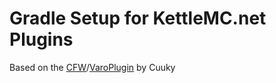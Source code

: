 # Gradle Setup for KettleMC.net Plugins

Based on the [CFW](https://github.com/CuukyOfficial/CFW)/[VaroPlugin](https://github.com/CuukyOfficial/VaroPlugin) by Cuuky